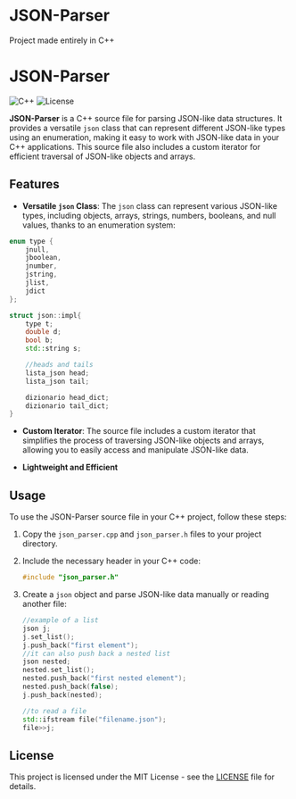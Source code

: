 # JSON-Parser

Project made entirely in C++

# JSON-Parser

![C++](https://img.shields.io/badge/language-C%2B%2B-orange) ![License](https://img.shields.io/badge/license-MIT-blue)

**JSON-Parser** is a C++ source file for parsing JSON-like data structures. It provides a versatile `json` class that can represent different JSON-like types using an enumeration, making it easy to work with JSON-like data in your C++ applications. This source file also includes a custom iterator for efficient traversal of JSON-like objects and arrays.

## Features

- **Versatile `json` Class**: The `json` class can represent various JSON-like types, including objects, arrays, strings, numbers, booleans, and null values, thanks to an enumeration system:
```cpp
enum type {
    jnull,
    jboolean,
    jnumber,
    jstring,
    jlist,
    jdict
};

struct json::impl{
    type t;
    double d;
    bool b;
    std::string s;

    //heads and tails
    lista_json head;
    lista_json tail;

    dizionario head_dict;
    dizionario tail_dict;
}
```

- **Custom Iterator**: The source file includes a custom iterator that simplifies the process of traversing JSON-like objects and arrays, allowing you to easily access and manipulate JSON-like data.

- **Lightweight and Efficient**

## Usage

To use the JSON-Parser source file in your C++ project, follow these steps:

1. Copy the `json_parser.cpp` and `json_parser.h` files to your project directory.

2. Include the necessary header in your C++ code:

   ```cpp
   #include "json_parser.h"
   ```

3. Create a `json` object and parse JSON-like data manually or reading another file:

   ```cpp
   //example of a list
   json j;
   j.set_list();
   j.push_back("first element");
   //it can also push back a nested list
   json nested;
   nested.set_list();
   nested.push_back("first nested element");
   nested.push_back(false);
   j.push_back(nested);

   //to read a file
   std::ifstream file("filename.json");
   file>>j;
   ```

## License

This project is licensed under the MIT License - see the [LICENSE](LICENSE) file for details.
